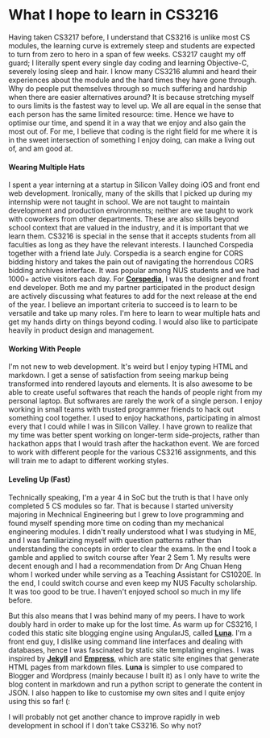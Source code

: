 What I hope to learn in CS3216
==

Having taken CS3217 before, I understand that CS3216 is unlike most CS modules, the learning curve is extremely steep and students are expected to turn from zero to hero in a span of few weeks. CS3217 caught my off guard; I literally spent every single day coding and learning Objective-C, severely losing sleep and hair. I know many CS3216 alumni and heard their experiences about the module and the hard times they have gone through. Why do people put themselves through so much suffering and hardship when there are easier alternatives around? It is because stretching myself to ours limits is the fastest way to level up. We all are equal in the sense that each person has the same limited resource: time. Hence we have to optimise our time, and spend it in a way that we enjoy and also gain the most out of. For me, I believe that coding is the right field for me where it is in the sweet intersection of something I enjoy doing, can make a living out of, and am good at.

#### Wearing Multiple Hats ####

I spent a year interning at a startup in Silicon Valley doing iOS and front end web development. Ironically, many of the skills that I picked up during my internship were not taught in school. We are not taught to maintain development and production environments; neither are we taught to work with coworkers from other departments. These are also skills beyond school context that are valued in the industry, and it is important that we learn them. CS3216 is special in the sense that it accepts students from all faculties as long as they have the relevant interests. I launched Corspedia together with a friend late July. Corspedia is a search engine for CORS bidding history and takes the pain out of navigating the horrendous CORS bidding archives interface. It was popular among NUS students and we had 1000+ active visitors each day. For [**Corspedia**](http://www.corspedia.com), I was the designer and front end developer. Both me and my partner participated in the product design are actively discussing what features to add for the next release at the end of the year. I believe an important criteria to succeed is to learn to be versatile and take up many roles. I'm here to learn to wear multiple hats and get my hands dirty on things beyond coding. I would also like to participate heavily in product design and management.

#### Working With People ####

I'm not new to web development. It's weird but I enjoy typing HTML and markdown. I get a sense of satisfaction from seeing markup being transformed into rendered layouts and elements. It is also awesome to be able to create useful softwares that reach the hands of people right from my personal laptop. But softwares are rarely the work of a single person. I enjoy working in small teams with trusted programmer friends to hack out something cool together. I used to enjoy hackathons, participating in almost every that I could while I was in Silicon Valley. I have grown to realize that my time was better spent working on longer-term side-projects, rather than hackathon apps that I would trash after the hackathon event. We are forced to work with different people for the various CS3216 assignments, and this will train me to adapt to different working styles.

#### Leveling Up (Fast) ####

Technically speaking, I'm a year 4 in SoC but the truth is that I have only completed 5 CS modules so far. That is because I started university majoring in Mechnical Engineering but I grew to love programming and found myself spending more time on coding than my mechanical engineering modules. I didn't really understood what I was studying in ME, and I was familiarizing myself with question patterns rather than understanding the concepts in order to clear the exams. In the end I took a gamble and applied to switch course after Year 2 Sem 1. My results were decent enough and I had a recommendation from Dr Ang Chuan Heng whom I worked under while serving as a Teaching Assistant for CS1020E. In the end, I could switch course and even keep my NUS Faculty scholarship. It was too good to be true. I haven't enjoyed school so much in my life before. 

But this also means that I was behind many of my peers. I have to work doubly hard in order to make up for the lost time. As warm up for CS3216, I coded this static site blogging engine using AngularJS, called [**Luna**](https://github.com/yangshun/luna). I'm a front end guy, I dislike using command line interfaces and dealing with databases, hence I was fascinated by static site templating engines. I was inspired by [**Jekyll**](http://jekyllrb.com/) and [**Empress**](https://github.com/hodgesmr/Empress), which are static site engines that generate HTML pages from markdown files. **Luna** is simpler to use compared to Blogger and Wordpress (mainly because I built it) as I only have to write the blog content in markdown and run a python script to generate the content in JSON. I also happen to like to customise my own sites and I quite enjoy using this so far! (:

I will probably not get another chance to improve rapidly in web development in school if I don't take CS3216. So why not?